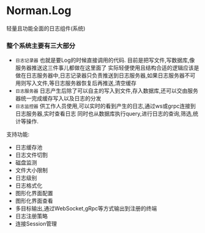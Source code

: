 # Norman.Log

轻量且功能全面的日志组件(系统)


### 整个系统主要有三大部分

* `日志记录器`
    也就是要Log的时候直接调用的代码.
    目前是把写文件,写数据库,像服务器推送这三件事儿都做在这里面了
    实际轻便使用且结构合适的逻辑应该是做在日志服务器中,日志记录器只负责推送到日志服务器,如果日志服务器不可用则写入文件,等日志服务器恢复后再推送,清空缓存
* `日志服务器`
    日志产生后除了可以自主的写入到文件,存入数据库,还可以交由服务器统一完成缓存写入以及日志的分发
* `日志监控器`
    供工作人员使用,可以实时的看到产生的日志,通过ws或grpc连接到日志服务器,实时查看日志
    同时也从数据库执行query,进行日志的查询,筛选,统计等操作.


支持功能:

* 日志缓存池
* 日志文件切割
* 磁盘监测
* 文件大小限制
* 日志级别
* 日志格式化
* 图形化界面配置
* 图形化界面查看
* 多目标输出,通过WebSocket,gRpc等方式输出到注册的终端
* 日志注册策略
* 连接Session管理